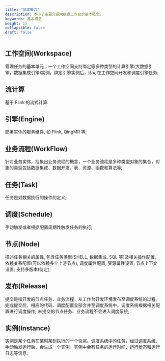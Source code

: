 ```yaml
---
title: "基本概念"
description: 本小节主要介绍大数据工作台的基本概念。 
keywords: 基本概念 
weight: 15
collapsible: false
draft: false
---
```



## 工作空间(Workspace)
管理任务的基本单元；一个工作空间支持绑定等多种类型的计算引擎(大数据引擎，数据集成引擎)实例。绑定引擎实例后，即可在工作空间开发和调度引擎任务;

## 流计算
基于 Flink 的流式计算.

## 引擎(Engine)
部署实体的服务组件, 如 Flink, QingMR 等;

## 业务流程(WorkFlow)
针对业务实体，抽象出业务流程的概念，一个业务流程是多种类型对象的集合，对象的类型包括数据集成、数据开发、表、资源、函数和算法等;

## 任务(Task)
任务是对数据执行的操作的定义;

## 调度(Schedule)
手动触发或者根据配置周期性触发任务的执行;

## 节点(Node)
描述任务相关的属性, 包含任务类型(SHELL, 数据集成, SQL 等)及相关操作配置, 依赖关系配置(可以依赖多个上游节点), 调度属性配置, 资源属性设置, 节点上下文设置; 支持多版本(待定);

## 发布(Release)
提交是指开发的节点任务、业务流程，从工作台开发环境发布至调度系统的过程。完成提交后，相应的代码、调度配置全部合并至调度系统中，调度系统根据相关配置进行调度操作; 未提交的节点任务、业务流程不会进入调度系统;

## 实例(Instance)
实例是某个任务在某时某刻执行的一个快照。调度系统中的任务，经过调度系统、手动触发运行后，会生成一个实例。实例中会有任务的运行时间、运行状态和运行日志等信息;


